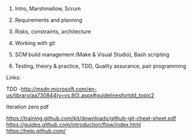 
1. Intro, Marshmallow, Scrum

1. Requirements and planning

1. Risks, constraints, architecture

1. Working with git

1. SCM build management (Make & Visual Studio), Bash scripting

1. Testing, theory & practice, TDD, Quality assurance, pair programming

Links:

TDD -http://msdn.microsoft.com/en-us/library/aa730844(v=vs.80).aspx#guidelinesfortdd_topic2

Iteration zero pdf

https://training.github.com/kit/downloads/github-git-cheat-sheet.pdf
https://guides.github.com/introduction/flow/index.html
https://help.github.com/
